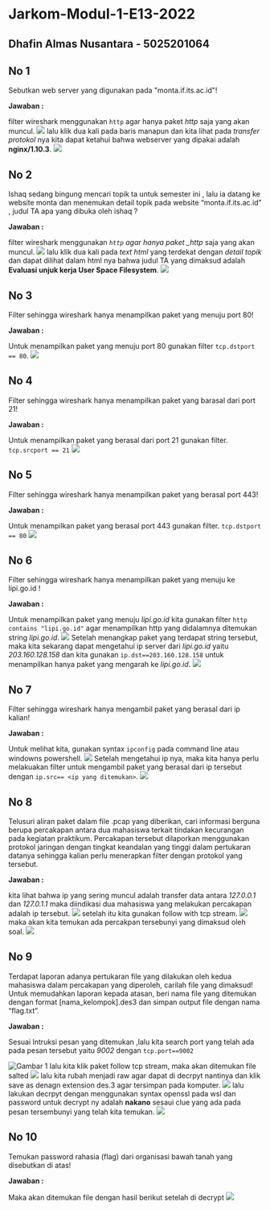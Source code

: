 # Jarkom-Modul-1-E13-2022

## Dhafin Almas Nusantara - 5025201064

## No 1

Sebutkan web server yang digunakan pada "monta.if.its.ac.id"!

**Jawaban :**

filter wireshark menggunakan `http` agar hanya paket _http_ saja yang akan muncul.
![](./Images/masih%201.jpg)
lalu klik dua kali pada baris manapun dan kita lihat pada _transfer protokol_ nya kita dapat ketahui bahwa webserver yang dipakai adalah **nginx/1.10.3**.
![](./Images/Screenshot_1.jpg)

## No 2

Ishaq sedang bingung mencari topik ta untuk semester ini , lalu ia datang ke website monta dan menemukan detail topik pada website “monta.if.its.ac.id” , judul TA apa yang dibuka oleh ishaq ?

**Jawaban :**

filter wireshark menggunakan _`http` agar hanya paket \_http_ saja yang akan muncul.
![](./Images/Screenshot_2.jpg)
lalu klik dua kali pada _text html_ yang terdekat dengan _detail topik_ dan dapat dilihat dalam html nya bahwa judul TA yang dimaksud adalah **Evaluasi unjuk kerja User Space Filesystem**.
![](./Images/masih%202.jpg)

## No 3

Filter sehingga wireshark hanya menampilkan paket yang menuju port 80!

**Jawaban :**

Untuk menampilkan paket yang menuju port 80 gunakan filter
`tcp.dstport == 80`.
![](./Images/soal%203.jpg)

## No 4

Filter sehingga wireshark hanya menampilkan paket yang barasal dari port 21!

**Jawaban :**

Untuk menampilkan paket yang berasal dari port 21 gunakan filter.
`tcp.srcport == 21`
![](./Images/soal%204.jpg)

## No 5

Filter sehingga wireshark hanya menampilkan paket yang berasal port 443!

**Jawaban :**

Untuk menampilkan paket yang berasal port 443 gunakan filter.
`tcp.dstport == 80`
![](./Images/soal%205.jpg)

## No 6

Filter sehingga wireshark hanya menampilkan paket yang menuju ke lipi.go.id !

**Jawaban :**

Untuk menampilkan paket yang menuju _lipi.go.id_ kita gunakan filter `http contains "lipi.go.id"` agar menampilkan http yang didalamnya ditemukan string _lipi.go.id_.
![](./Images/soal%206.jpg)
Setelah menangkap paket yang terdapat string tersebut, maka kita sekarang dapat mengetahui ip server dari _lipi.go.id_ yaitu _203.160.128.158_ dan kita gunakan `ip.dst==203.160.128.158` untuk menampilkan hanya paket yang mengarah ke _lipi.go.id_.
![](./Images/masih%206.jpg)

## No 7

Filter sehingga wireshark hanya mengambil paket yang berasal dari ip kalian!

**Jawaban :**

Untuk melihat kita, gunakan syntax `ipconfig` pada command line atau windowns powershell.
![](./Images/soal%207.jpg)
Setelah mengetahui ip nya, maka kita hanya perlu melakuakan filter untuk mengambil paket yang berasal dari ip tersebut dengan `ip.src== <ip yang ditemukan>`.
![](./Images/masih%207.jpg)

## No 8

Telusuri aliran paket dalam file .pcap yang diberikan, cari informasi berguna berupa percakapan antara dua mahasiswa terkait tindakan kecurangan pada kegiatan praktikum. Percakapan tersebut dilaporkan menggunakan protokol jaringan dengan tingkat keandalan yang tinggi dalam pertukaran datanya sehingga kalian perlu menerapkan filter dengan protokol yang tersebut.

**Jawaban :**

kita lihat bahwa ip yang sering muncul adalah transfer data antara _127.0.0.1_ dan _127.0.1.1_ maka diindikasi dua mahasiswa yang melakukan percakapan adalah ip tersebut.
![](./Images/Screenshot_8.jpg)
setelah itu kita gunakan follow with tcp stream.
![](./Images/masih%208.jpg)
maka akan kita temukan ada percakpan tersebunyi yang dimaksud oleh soal.
![](./Images/soal%208.jpg)

## No 9

Terdapat laporan adanya pertukaran file yang dilakukan oleh kedua mahasiswa dalam percakapan yang diperoleh, carilah file yang dimaksud! Untuk memudahkan laporan kepada atasan, beri nama file yang ditemukan dengan format [nama_kelompok].des3 dan simpan output file dengan nama “flag.txt”.

**Jawaban :**

Sesuai Intruksi pesan yang ditemukan ,lalu kita search port yang telah ada pada pesan tersebut yaitu _9002_ dengan `tcp.port==9002`

<!-- ![](./images/lagi%209.jpg) -->

![Gambar 1](./Images/Screenshot_1.jpg)
lalu kita klik paket follow tcp stream, maka akan ditemukan file salted
![](./Images/masih%209.jpg)
lalu kita rubah menjadi raw agar dapat di decrpyt nantinya dan klik save as denagn extension des.3 agar tersimpan pada komputer.
![](./Images/Screenshot_9.jpg)
lalu lakukan decrpyt dengan menggunakan syntax openssl pada wsl dan password untuk decrypt ny adalah **nakano** sesaui clue yang ada pada pesan tersembunyi yang telah kita temukan.
![](./Images/soal%209.jpg)

## No 10

Temukan password rahasia (flag) dari organisasi bawah tanah yang disebutkan di atas!

**Jawaban :**

Maka akan ditemukan file dengan hasil berikut setelah di decrypt
![](./Images/no%2010.jpg)
